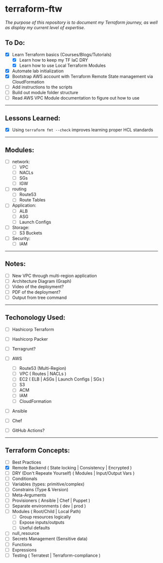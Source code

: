 # terraform-ftw

*The purpose of this repository is to document my Terraform journey, as well as display my current level of expertise.*

## To Do:
- [x] Learn Terraform basics (Courses/Blogs/Tutorials)
  - [x] Learn how to keep my TF IaC DRY
  - [x] Learn how to use Local Terraform Modules
- [x] Automate lab initialization
- [x] Bootstrap AWS account with Terraform Remote State management via CloudFormation
- [ ] Add instructions to the scripts
- [ ] Build out module folder structure
- [ ] Read AWS VPC Module documentation to figure out how to use

---

## Lessons Learned:
- [x] Using `terraform fmt --check` improves learning proper HCL standards

---

## Modules:
- [ ] network:
  - [ ] VPC
  - [ ] NACLs
  - [ ] SGs
  - [ ] IGW
  
- [ ] routing
  - [ ] Route53
  - [ ] Route Tables

- [ ] Application:
  - [ ] ALB
  - [ ] ASG
  - [ ] Launch Configs

- [ ] Storage:
  - [ ] S3 Buckets
  
- [ ] Security:
  - [ ] IAM

---

## Notes:
- [ ] New VPC through multi-region application
- [ ] Architecture Diagram (Graph)
- [ ] Video of the deployment?
- [ ] PDF of the deployment?
- [ ] Output from tree command

---

## Techonology Used:

- [ ] Hashicorp Terraform
- [ ] Hashicorp Packer
- [ ] Terragrunt?
- [ ] AWS
  - [ ] Route53 (Multi-Region)
  - [ ] VPC ( Routes | NACLs )
  - [ ] EC2 ( ELB | ASGs | Launch Configs | SGs )
  - [ ] S3
  - [ ] ACM
  - [ ] IAM
  - [ ] CloudFormation
- [ ] Ansible
- [ ] Chef

- [ ] GitHub Actions?

---

## Terraform Concepts:
- [ ] Best Practices
- [x] Remote Backend ( State locking | Consistency | Encrypted )
- [ ] DRY (Don't Repeate Yourself) ( Modules | Input/Output Vars )
- [ ] Conditionals
- [ ] Variables (types: primitive/complex)
- [ ] Constrains (Type & Version)
- [ ] Meta-Arguments
- [ ] Provisioners ( Ansible | Chef | Puppet )
- [ ] Separate environments ( dev | prod )
- [ ] Modules ( Root/Child | Local Path)
  - [ ] Group resources logically
  - [ ] Expose inputs/outputs
  - [ ] Useful defaults
- [ ] null_resource
- [ ] Secrets Management (Sensitive data)
- [ ] Functions
- [ ] Expressions
- [ ] Testing ( Terratest | Terraform-compliance )
